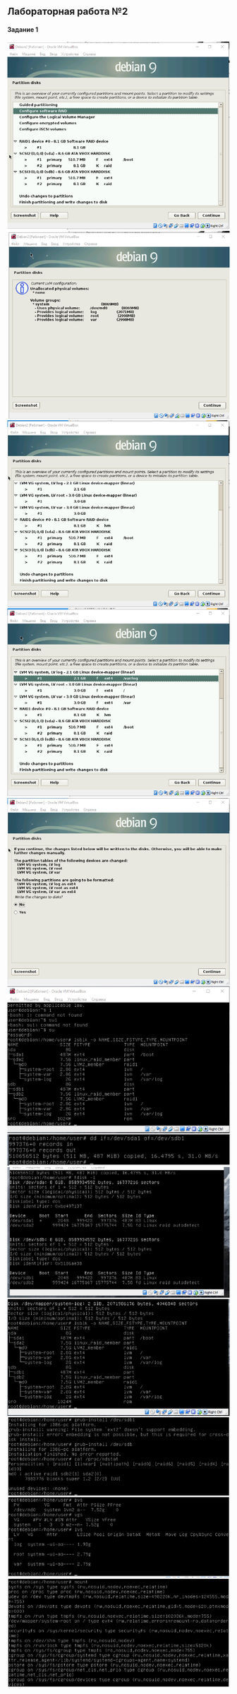 ## Лабораторная работа №2

#### Задание 1 
![](https://github.com/igritt13/LabY/blob/master/images/za1%3B2.png)
![](https://github.com/igritt13/LabY/blob/master/images/za1%3B3.png)
![](https://github.com/igritt13/LabY/blob/master/images/za1%3B4.png)
![](https://github.com/igritt13/LabY/blob/master/images/za1%3B5.png)
![](https://github.com/igritt13/LabY/blob/master/images/za1%3B6.png)
![](https://github.com/igritt13/LabY/blob/master/images/za1%3B7.png)
![](https://github.com/igritt13/LabY/blob/master/images/za1%3B8.png)
![](https://github.com/igritt13/LabY/blob/master/images/za1%3B9.png)
![](https://github.com/igritt13/LabY/blob/master/images/za1%3B10.png)
![](https://github.com/igritt13/LabY/blob/master/images/za1%3B11.png)
![](https://github.com/igritt13/LabY/blob/master/images/za1%3B12.png)
![](https://github.com/igritt13/LabY/blob/master/images/za1%3B14.png)

